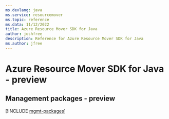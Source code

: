 ```yaml
---
ms.devlang: java
ms.service: resourcemover
ms.topic: reference
ms.data: 11/12/2022
title: Azure Resource Mover SDK for Java
author: joshfree
description: Reference for Azure Resource Mover SDK for Java
ms.author: jfree
---
```

# Azure Resource Mover SDK for Java - preview

## Management packages - preview
[!INCLUDE [mgmt-packages](resource-mover-mgmt-index.md)]
